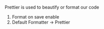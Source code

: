 Prettier is used to beautify or format our code

1. Format on save enable
2. Default Formatter -> Prettier
